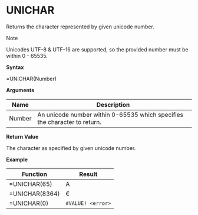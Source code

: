 # UNICHAR

Returns the character represented by given unicode number.

<div class="note">

<div class="title">

Note

</div>

Unicodes UTF-8 & UTF-16 are supported, so the provided number must be
within 0 - 65535.

</div>

**Syntax**

=UNICHAR(Number)

**Arguments**

| Name   | Description                                                               |
|--------|---------------------------------------------------------------------------|
| Number | An unicode number within 0-65535 which specifies the character to return. |

**Return Value**

The character as specified by given unicode number.

**Example**

| Function       | Result            |
|----------------|-------------------|
| =UNICHAR(65)   | A                 |
| =UNICHAR(8364) | €                 |
| =UNICHAR(0)    | `#VALUE! <error>` |
